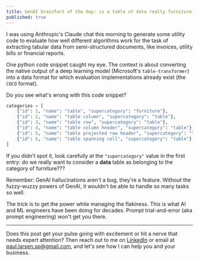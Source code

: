 ```yaml
---
title: GenAI brainfart of the day: is a table of data really furniture?
published: true
---
```


I was using Anthropic's Claude chat this morning to generate some utility code to evaluate how well different algorithms work for the task of extracting tabular data from semi-structured documents, like invoices, utility bills or financial reports.

One python code snippet caught my eye. The context is about converting the native output of a deep learning model (Microsoft's `table-transformer`) into a data format for which evaluation implementations already exist (the `COCO` format).

Do you see what's wrong with this code snippet?

```python
categories = [
    {"id": 1, "name": "table", "supercategory": "furniture"},
    {"id": 2, "name": "table column", "supercategory": "table"},
    {"id": 3, "name": "table row", "supercategory": "table"},
    {"id": 4, "name": "table column header", "supercategory": "table"},
    {"id": 5, "name": "table projected row header", "supercategory": "table"},
    {"id": 6, "name": "table spanning cell", "supercategory": "table"}
]
```

If you didn't spot it, look carefully at the `"supercategory"` value in the first entry: do we really want to consider a **data** table as belonging to the category of furniture???

Remember: GenAI hallucinations aren't a bug, they're a feature. Without the fuzzy-wuzzy powers of GenAI, it wouldn't be able to handle so many tasks so well.

The trick is to get the power while managing the flakiness. This is what AI and ML engineers have been doing for decades. Prompt trial-and-error (aka prompt engineering) won't get you there.

*************************************************

Does this post get your pulse going with excitement or hit a nerve that needs expert attention? Then reach out to me on [LinkedIn](https://www.linkedin.com/in/paul-larsen/) or email at paul.larsen.sp@gmail.com, and let's see how I can help you and your business.
